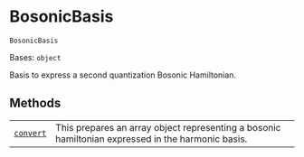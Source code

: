 # BosonicBasis

<span id="undefined" />

`BosonicBasis`

Bases: `object`

Basis to express a second quantization Bosonic Hamiltonian.

## Methods

|                                                                                                                                                                                                             |                                                                                                   |
| ----------------------------------------------------------------------------------------------------------------------------------------------------------------------------------------------------------- | ------------------------------------------------------------------------------------------------- |
| [`convert`](qiskit.chemistry.components.bosonic_bases.BosonicBasis.convert#qiskit.chemistry.components.bosonic_bases.BosonicBasis.convert "qiskit.chemistry.components.bosonic_bases.BosonicBasis.convert") | This prepares an array object representing a bosonic hamiltonian expressed in the harmonic basis. |
